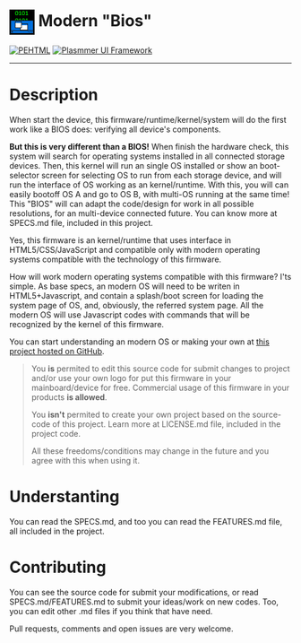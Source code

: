# <img src="/source/icon.png" align="absmiddle"> Modern "Bios"

[![PEHTML](http://developers.plasmmer.com/badges/PEHTML.svg)](https://gitter.im/DaniellMesquita/Plasmmer-UI-Framework?utm_source=badge&utm_medium=badge&utm_campaign=pr-badge&utm_content=badge)
[![Plasmmer UI Framework](http://developers.plasmmer.com/badges/Plasmmer-UI-Framework.svg)](https://gitter.im/DaniellMesquita/Plasmmer-UI-Framework?utm_source=badge&utm_medium=badge&utm_campaign=pr-badge&utm_content=badge)

----------
# Description #

When start the device, this firmware/runtime/kernel/system will do the first work like a BIOS does: verifying all device's components.

**But this is very different than a BIOS!** When finish the hardware check, this system will search for operating systems installed in all connected storage devices. Then, this kernel will run an single OS installed or show an boot-selector screen for selecting OS to run from each storage device, and will run the interface of OS working as an kernel/runtime. With this, you will can easily bootoff OS A and go to OS B, with multi-OS running at the same time! This "BIOS" will can adapt the code/design for work in all possible resolutions, for an multi-device connected future. You can know more at SPECS.md file, included in this project.

Yes, this firmware is an kernel/runtime that uses interface in HTML5/CSS/JavaScript and compatible only with modern operating systems compatible with the technology of this firmware.

How will work modern operating systems compatible with this firmware? I'ts simple. As base specs, an modern OS will need to be writen in HTML5+Javascript, and contain a splash/boot screen for loading the system page of OS, and, obviously, the referred system page. All the modern OS will use Javascript codes with commands that will be recognized by the kernel of this firmware.

You can start understanding an modern OS or making your own at [this project hosted on GitHub](https://github.com/DaniellMesquita/Modern-OS).

> You **is** permited to edit this source code for submit changes to project and/or use your own logo for put this firmware in your mainboard/device for free. Commercial usage of this firmware in your products **is allowed**.
> 
> You **isn't** permited to create your own project based on the source-code of this project. Learn more at LICENSE.md file, included in the project code.
> 
> All these freedoms/conditions may change in the future and you agree with this when using it.

# Understanting #

You can read the SPECS.md, and too you can read the FEATURES.md file, all included in the project.

# Contributing #

You can see the source code for submit your modifications, or read SPECS.md/FEATURES.md to submit your ideas/work on new codes. Too, you can edit other .md files if you think that have need.

Pull requests, comments and open issues are very welcome.